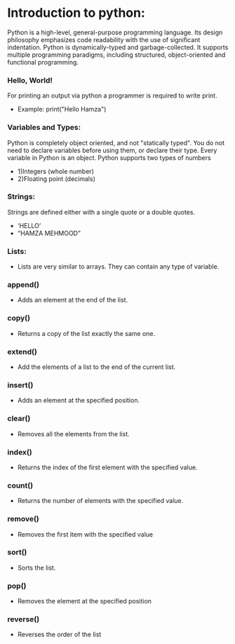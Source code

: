 # Introduction to python:
Python is a high-level, general-purpose programming language. Its design philosophy emphasizes code readability with the use of significant indentation. Python is dynamically-typed and garbage-collected. It supports multiple programming paradigms, including structured, object-oriented and functional programming.
### Hello, World!
For printing an output via python a programmer is required to write print.
* Example: print("Hello Hamza")

### Variables and Types:
Python is completely object oriented, and not "statically typed". You do not need to declare variables before using them, or declare their type. Every variable in Python is an object.
Python supports two types of numbers
* 1)Integers (whole number)
* 2)Floating point (decimals)

### Strings:
Strings are defined either with a single quote or a double quotes.
* ‘HELLO’
* “HAMZA MEHMOOD”
### Lists:
* Lists are very similar to arrays. They can contain any type of variable.

### append()
* Adds an element at the end of the list.
### copy()
* Returns a copy of the list exactly the same one.
### extend()
* Add the elements of a list to the end of the current list.
### insert()
* Adds an element at the specified position.

### clear() 
* Removes all the elements from the list.
### index()
* Returns the index of the first element with the specified value.
### count()
* Returns the number of elements with the specified value.
### remove() 
* Removes the first item with the specified value
### sort()
* Sorts the list.
### pop()	
* Removes the element at the specified position
### reverse()
* Reverses the order of the list
